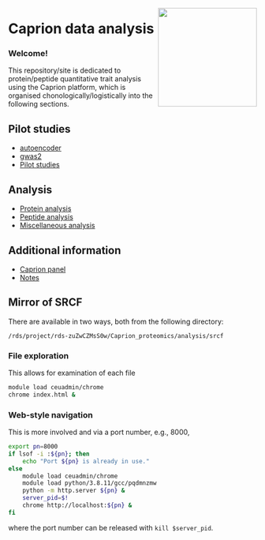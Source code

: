 <a href="https://jinghuazhao.github.io/Caprion/"><img src="https://jinghuazhao.github.io/Caprion/qrcode.png" height=200 width=200 align="right"></img></a>
# Caprion data analysis

### Welcome!

This repository/site is dedicated to protein/peptide quantitative trait analysis using the Caprion platform, which is organised chonologically/logistically into the following sections.

## Pilot studies

- [autoencoder](pilot/autoencoder)
- [gwas2](pilot/gwas2)
- [Pilot studies](pilot/)

## Analysis

- [Protein analysis](progs/)
- [Peptide analysis](peptide_progs)
- [Miscellaneous analysis](misc/)

## Additional information

- [Caprion panel](https://jinghuazhao.github.io/pQTLdata/reference/caprion.html)
- [Notes](https://jinghuazhao.github.io/Caprion/Notes/)

## Mirror of SRCF

There are available in two ways, both from the following directory:

`/rds/project/rds-zuZwCZMsS0w/Caprion_proteomics/analysis/srcf`

### File exploration

This allows for examination of each file

```bash
module load ceuadmin/chrome
chrome index.html &
```

### Web-style navigation

This is more involved and via a port number, e.g., 8000,

```bash
export pn=8000
if lsof -i :${pn}; then
    echo "Port ${pn} is already in use."
else
    module load ceuadmin/chrome
    module load python/3.8.11/gcc/pqdmnzmw
    python -m http.server ${pn} &
    server_pid=$!
    chrome http://localhost:${pn} &
fi
```

where the port number can be released with `kill $server_pid`.
